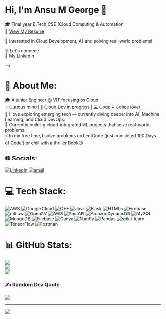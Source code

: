 # Hi, I'm Ansu M George 👋

🎓 Final year B.Tech CSE (Cloud Computing & Automation)  
📄 [View My Resume](https://github.com/cybergirlanss/cybergirlanss/blob/main/Ansu%20M%20George%2022BSA10229%20Resume.pdf)

🚀 Interested in Cloud Development, AI, and solving real-world problems!

🌐 Let's connect:  
💼 [My LinkedIn](https://www.linkedin.com/in/ansumgeorge)

-->
# 💫 About Me:
🎓 A junior Engineer @ VIT focusing on Cloud <br>💡 Curious mind | 🚀 Cloud Dev in progress | 💻 Code + Coffee lover<br>🌱 I love exploring emerging tech — currently diving deeper into AI, Machine Learning, and Cloud DevOps.<br>🔭 Currently building cloud-integrated ML projects that solve real-world problems.<br>⚡ In my free time, I solve problems on LeetCode (just completed 100 Days of Code!) or chill with a thriller Book😉<br>


## 🌐 Socials:
[![LinkedIn](https://img.shields.io/badge/LinkedIn-%230077B5.svg?logo=linkedin&logoColor=white)](https://linkedin.com/in/ansumgeorge) [![email](https://img.shields.io/badge/Email-D14836?logo=gmail&logoColor=white)](mailto:ansumgeorge092004@gmail.com) 

# 💻 Tech Stack:
![AWS](https://img.shields.io/badge/AWS-%23FF9900.svg?style=for-the-badge&logo=amazon-aws&logoColor=white) ![Google Cloud](https://img.shields.io/badge/GoogleCloud-%234285F4.svg?style=for-the-badge&logo=google-cloud&logoColor=white) ![C++](https://img.shields.io/badge/c++-%2300599C.svg?style=for-the-badge&logo=c%2B%2B&logoColor=white) ![Java](https://img.shields.io/badge/java-%23ED8B00.svg?style=for-the-badge&logo=openjdk&logoColor=white) ![Flask](https://img.shields.io/badge/flask-%23000.svg?style=for-the-badge&logo=flask&logoColor=white) ![HTML5](https://img.shields.io/badge/html5-%23E34F26.svg?style=for-the-badge&logo=html5&logoColor=white) ![Firebase](https://img.shields.io/badge/firebase-%23039BE5.svg?style=for-the-badge&logo=firebase) ![mlflow](https://img.shields.io/badge/mlflow-%23d9ead3.svg?style=for-the-badge&logo=numpy&logoColor=blue) ![OpenCV](https://img.shields.io/badge/opencv-%23white.svg?style=for-the-badge&logo=opencv&logoColor=white) ![AWS](https://img.shields.io/badge/AWS-%23FF9900.svg?style=for-the-badge&logo=amazon-aws&logoColor=white) ![FastAPI](https://img.shields.io/badge/FastAPI-005571?style=for-the-badge&logo=fastapi) ![AmazonDynamoDB](https://img.shields.io/badge/Amazon%20DynamoDB-4053D6?style=for-the-badge&logo=Amazon%20DynamoDB&logoColor=white) ![MySQL](https://img.shields.io/badge/mysql-4479A1.svg?style=for-the-badge&logo=mysql&logoColor=white) ![MongoDB](https://img.shields.io/badge/MongoDB-%234ea94b.svg?style=for-the-badge&logo=mongodb&logoColor=white) ![Firebase](https://img.shields.io/badge/firebase-a08021?style=for-the-badge&logo=firebase&logoColor=ffcd34) ![Canva](https://img.shields.io/badge/Canva-%2300C4CC.svg?style=for-the-badge&logo=Canva&logoColor=white) ![NumPy](https://img.shields.io/badge/numpy-%23013243.svg?style=for-the-badge&logo=numpy&logoColor=white) ![Pandas](https://img.shields.io/badge/pandas-%23150458.svg?style=for-the-badge&logo=pandas&logoColor=white) ![scikit-learn](https://img.shields.io/badge/scikit--learn-%23F7931E.svg?style=for-the-badge&logo=scikit-learn&logoColor=white) ![TensorFlow](https://img.shields.io/badge/TensorFlow-%23FF6F00.svg?style=for-the-badge&logo=TensorFlow&logoColor=white) ![Postman](https://img.shields.io/badge/Postman-FF6C37?style=for-the-badge&logo=postman&logoColor=white)
# 📊 GitHub Stats:
![](https://github-readme-stats.vercel.app/api?username=cybergirlanss&theme=dark&hide_border=false&include_all_commits=true&count_private=false)<br/>
![](https://nirzak-streak-stats.vercel.app/?user=cybergirlanss&theme=dark&hide_border=false)<br/>
![](https://github-readme-stats.vercel.app/api/top-langs/?username=cybergirlanss&theme=dark&hide_border=false&include_all_commits=true&count_private=false&layout=compact)

### ✍️ Random Dev Quote
![](https://quotes-github-readme.vercel.app/api?type=vetical&theme=radical)

---
[![](https://visitcount.itsvg.in/api?id=cybergirlanss&icon=0&color=0)](https://visitcount.itsvg.in)

<!-- Proudly created with GPRM ( https://gprm.itsvg.in ) -->
